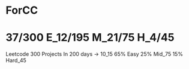 # ForCC
# 37/300 E_12/195 M_21/75 H_4/45
Leetcode 300 Projects
In 200 days -> 10_15 
65% Easy 25% Mid_75 15% Hard_45
